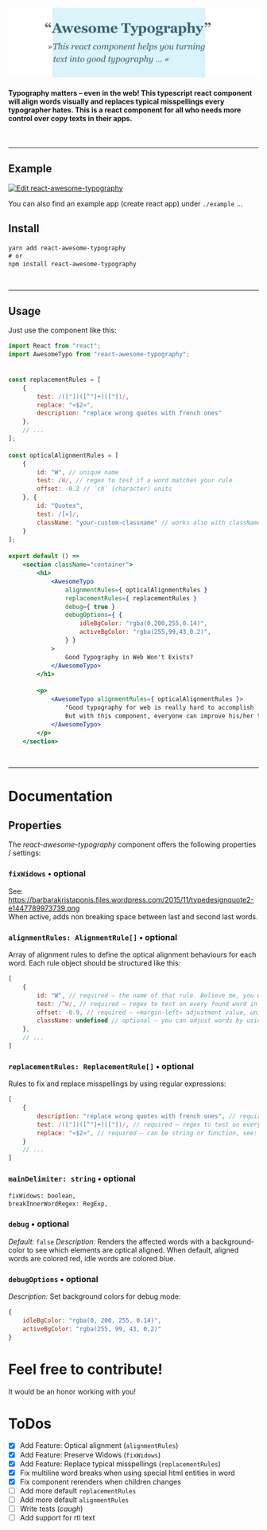 ![React Awesome Typography](doc/readme/teaser-image/teaser-image.jpg)

#### Typography matters – even in the web! This typescript react component will align words visually and replaces typical misspellings every typographer hates. This is a react component for all who needs more control over copy texts in their apps.

<br/>
<hr/>

## Example

[![Edit react-awesome-typography](https://codesandbox.io/static/img/play-codesandbox.svg)](https://codesandbox.io/s/happy-driscoll-wt1gx?fontsize=14&hidenavigation=1&theme=dark)

You can also find an example app (create react app) under `./example` …

## Install

```shell
yarn add react-awesome-typography
# or
npm install react-awesome-typography
```

<br/>
<hr/>

## Usage

Just use the component like this:

```jsx harmony
import React from "react";
import AwesomeTypo from "react-awesome-typography";


const replacementRules = [
    {
        test: /(["])([^"]+)(["])/,
        replace: "«$2»",
        description: "replace wrong quotes with french ones"
    },
    // ...
];

const opticalAlignmentRules = [
    {
        id: "W", // unique name
        test: /W/, // regex to test if a word matches your rule 
        offset: -0.2 // `ch` (character) units
    }, {
        id: "Quotes",
        test: /[«]/,
        className: "your-custom-classname" // works also with classNames
    }
];

export default () =>
    <section className="container">
        <h1>
            <AwesomeTypo 
                alignmentRules={ opticalAlignmentRules }
                replacementRules={ replacementRules }
                debug={ true }
                debugOptions={ {
	                idleBgColor: "rgba(0,200,255,0.14)",
	                activeBgColor: "rgba(255,99,43,0.2)",
                } }
            >
                Good Typography in Web Won't Exists?
            </AwesomeTypo>
        </h1>
    
        <p>
            <AwesomeTypo alignmentRules={ opticalAlignmentRules }>
                "Good typography for web is really hard to accomplish .............. !" 
                But with this component, everyone can improve his/her texts without any effort. 
            </AwesomeTypo>
        </p>
    </section>
```

<br/>
<hr/>

# Documentation

## Properties

The _react-awesome-typography_ component offers the following properties / settings:

### `fixWidows` • optional

See: https://barbarakristaponis.files.wordpress.com/2015/11/typedesignquote2-e1447789973739.png  
When active, adds non breaking space between last and second last words.

### `alignmentRules: AlignmentRule[]` • optional

Array of alignment rules to define the optical alignment behaviours for each word. Each rule object should be structured like this:

```javascript
[
    {
        id: "W", // required – the name of that rule. Believe me, you will need it in bigger projects!
        test: /^W/, // required – regex to test on every found word in the text
        offset: -0.9, // required – «margin-left» adjustment value, unit: "ch" (0-character (zero) width)
        className: undefined // optional – you can adjust words by using classes too 
    },
    // ...
]    
```

### `replacementRules: ReplacementRule[]` • optional

Rules to fix and replace misspellings by using regular expressions: 

```javascript
[
    {
        description: "replace wrong quotes with french ones", // required – the description of that rule. Believe me, you will need it in bigger projects!
        test: /(["])([^"]+)(["])/, // required – regex to test on every found word in the text
        replace: "«$2»", // required – can be string or function, see: https://developer.mozilla.org/en-US/docs/Web/JavaScript/Reference/Global_Objects/String/replaceAll#description  
    }
    // ...
]    
```

### `mainDelimiter: string` • optional
	fixWidows: boolean,
	breakInnerWordRegex: RegExp,

### `debug` • optional

*Default:* `false`
*Description:* Renders the affected words with a background-color to see which elements are optical aligned. When default, aligned words are colored red, idle words are colored
blue.

### `debugOptions` • optional

*Description:* Set background colors for debug mode:

```javascript
{
    idleBgColor: "rgba(0, 200, 255, 0.14)",
    activeBgColor: "rgba(255, 99, 43, 0.2)"  
}
```

# Feel free to contribute!

It would be an honor working with you!

# ToDos

- [x] Add Feature: Optical alignment (`alignmentRules`)
- [x] Add Feature: Preserve Widows (`fixWidows`)
- [x] Add Feature: Replace typical misspellings (`replacementRules`)
- [x] Fix multiline word breaks when using special html entities in word
- [x] Fix component rerenders when children changes
- [ ] Add more default `replacementRules`
- [ ] Add more default `alignmentRules`
- [ ] Write tests (*caugh*)
- [ ] Add support for rtl text
